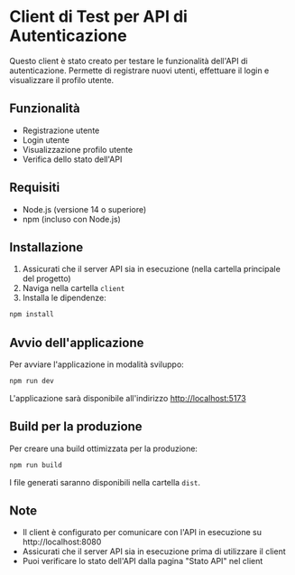 # Client di Test per API di Autenticazione

Questo client è stato creato per testare le funzionalità dell'API di autenticazione. Permette di registrare nuovi utenti, effettuare il login e visualizzare il profilo utente.

## Funzionalità

- Registrazione utente
- Login utente
- Visualizzazione profilo utente
- Verifica dello stato dell'API

## Requisiti

- Node.js (versione 14 o superiore)
- npm (incluso con Node.js)

## Installazione

1. Assicurati che il server API sia in esecuzione (nella cartella principale del progetto)
2. Naviga nella cartella `client`
3. Installa le dipendenze:

```bash
npm install
```

## Avvio dell'applicazione

Per avviare l'applicazione in modalità sviluppo:

```bash
npm run dev
```

L'applicazione sarà disponibile all'indirizzo [http://localhost:5173](http://localhost:5173)

## Build per la produzione

Per creare una build ottimizzata per la produzione:

```bash
npm run build
```

I file generati saranno disponibili nella cartella `dist`.

## Note

- Il client è configurato per comunicare con l'API in esecuzione su http://localhost:8080
- Assicurati che il server API sia in esecuzione prima di utilizzare il client
- Puoi verificare lo stato dell'API dalla pagina "Stato API" nel client
